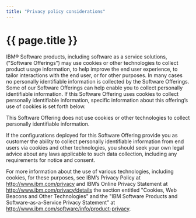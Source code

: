 ```yaml
---
title: "Privacy policy considerations"
---
```


# {{ page.title }}

IBM&reg; Software products, including software as a service solutions, ("Software Offerings”) may use cookies or other technologies to collect product usage information, to help improve the end user experience, to tailor interactions with the end user, or for other purposes. In many cases no personally identifiable information is collected by the Software Offerings. Some of our Software Offerings can help enable you to collect personally identifiable information. If this Software Offering uses cookies to collect personally identifiable information, specific information about this offering’s use of cookies is set forth below.

This Software Offering does not use cookies or other technologies to collect personally identifiable information.

If the configurations deployed for this Software Offering provide you as customer the ability to collect personally identifiable information from end users via cookies and other technologies, you should seek your own legal advice about any laws applicable to such data collection, including any requirements for notice and consent.

For more information about the use of various technologies, including cookies, for these purposes, see IBM’s Privacy Policy at http://www.ibm.com/privacy and IBM’s Online Privacy Statement at http://www.ibm.com/privacy/details the section entitled "Cookies, Web Beacons and Other Technologies” and the "IBM Software Products and Software-as-a-Service Privacy Statement” at http://www.ibm.com/software/info/product-privacy.

